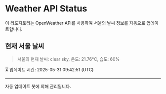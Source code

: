 
# Weather API Status

이 리포지토리는 OpenWeather API를 사용하여 서울의 날씨 정보를 자동으로 업데이트합니다.

## 현재 서울 날씨
> 서울의 현재 날씨: clear sky, 온도: 21.76°C, 습도: 60%

⏳ 업데이트 시간: 2025-05-31 09:42:51 (UTC)

---
자동 업데이트 봇에 의해 관리됩니다.
